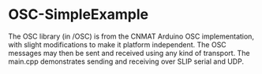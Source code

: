 # OSC-SimpleExample
The OSC library (in /OSC) is from the CNMAT Arduino OSC implementation, with slight modifications to make it platform independent.  The OSC messages may then be sent and received using any kind of transport.  The main.cpp demonstrates sending and receiving over SLIP serial and UDP.
